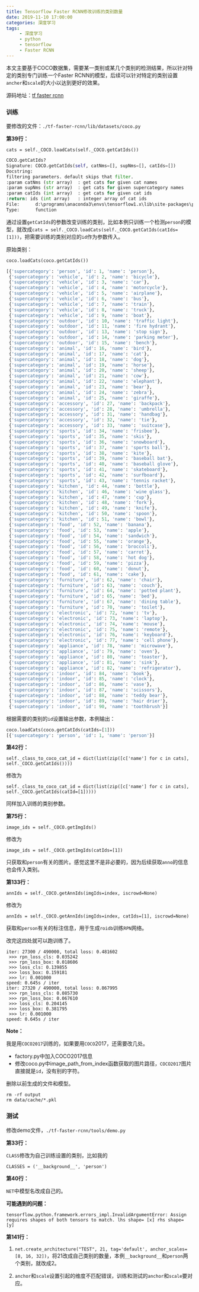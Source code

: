 ```yaml
---
title: Tensorflow Faster RCNN修改训练的类别数量
date: 2019-11-10 17:00:00
categories: 深度学习
tags:
     - 深度学习
     - python
     - tensorflow
     - Faster RCNN
---
```


本文主要基于COCO数据集，需要某一类别或某几个类别的检测结果，所以针对特定的类别专门训练一个Faster RCNN的模型，后续可以针对特定的类别设置`ancher`和`scale`的大小以达到更好的效果。

 <!-- more -->

源码地址：[tf faster rcnn]( https://github.com/endernewton/tf-faster-rcnn )

### 训练

要修改的文件：`./tf-faster-rcnn/lib/datasets/coco.py`

**第39行：**

`cats = self._COCO.loadCats(self._COCO.getCatIds())`

```python
COCO.getCatIds?
Signature: COCO.getCatIds(self, catNms=[], supNms=[], catIds=[])
Docstring:
filtering parameters. default skips that filter.
:param catNms (str array)  : get cats for given cat names
:param supNms (str array)  : get cats for given supercategory names
:param catIds (int array)  : get cats for given cat ids
:return: ids (int array)   : integer array of cat ids
File:      d:\programs\anaconda3\envs\tensorflow1.x\lib\site-packages\pycocotools\coco.py
Type:      function
```

通过设置`getCatIds`的参数改变训练的类别，比如本例只训练一个检测`person`的模型，就改成`cats = self._COCO.loadCats(self._COCO.getCatIds(catIds=[1]))`，把需要训练的类别对应的`id`作为参数传入。

原始类别：

```python
coco.loadCats(coco.getCatIds())

[{'supercategory': 'person', 'id': 1, 'name': 'person'},
 {'supercategory': 'vehicle', 'id': 2, 'name': 'bicycle'},
 {'supercategory': 'vehicle', 'id': 3, 'name': 'car'},
 {'supercategory': 'vehicle', 'id': 4, 'name': 'motorcycle'},
 {'supercategory': 'vehicle', 'id': 5, 'name': 'airplane'},
 {'supercategory': 'vehicle', 'id': 6, 'name': 'bus'},
 {'supercategory': 'vehicle', 'id': 7, 'name': 'train'},
 {'supercategory': 'vehicle', 'id': 8, 'name': 'truck'},
 {'supercategory': 'vehicle', 'id': 9, 'name': 'boat'},
 {'supercategory': 'outdoor', 'id': 10, 'name': 'traffic light'},
 {'supercategory': 'outdoor', 'id': 11, 'name': 'fire hydrant'},
 {'supercategory': 'outdoor', 'id': 13, 'name': 'stop sign'},
 {'supercategory': 'outdoor', 'id': 14, 'name': 'parking meter'},
 {'supercategory': 'outdoor', 'id': 15, 'name': 'bench'},
 {'supercategory': 'animal', 'id': 16, 'name': 'bird'},
 {'supercategory': 'animal', 'id': 17, 'name': 'cat'},
 {'supercategory': 'animal', 'id': 18, 'name': 'dog'},
 {'supercategory': 'animal', 'id': 19, 'name': 'horse'},
 {'supercategory': 'animal', 'id': 20, 'name': 'sheep'},
 {'supercategory': 'animal', 'id': 21, 'name': 'cow'},
 {'supercategory': 'animal', 'id': 22, 'name': 'elephant'},
 {'supercategory': 'animal', 'id': 23, 'name': 'bear'},
 {'supercategory': 'animal', 'id': 24, 'name': 'zebra'},
 {'supercategory': 'animal', 'id': 25, 'name': 'giraffe'},
 {'supercategory': 'accessory', 'id': 27, 'name': 'backpack'},
 {'supercategory': 'accessory', 'id': 28, 'name': 'umbrella'},
 {'supercategory': 'accessory', 'id': 31, 'name': 'handbag'},
 {'supercategory': 'accessory', 'id': 32, 'name': 'tie'},
 {'supercategory': 'accessory', 'id': 33, 'name': 'suitcase'},
 {'supercategory': 'sports', 'id': 34, 'name': 'frisbee'},
 {'supercategory': 'sports', 'id': 35, 'name': 'skis'},
 {'supercategory': 'sports', 'id': 36, 'name': 'snowboard'},
 {'supercategory': 'sports', 'id': 37, 'name': 'sports ball'},
 {'supercategory': 'sports', 'id': 38, 'name': 'kite'},
 {'supercategory': 'sports', 'id': 39, 'name': 'baseball bat'},
 {'supercategory': 'sports', 'id': 40, 'name': 'baseball glove'},
 {'supercategory': 'sports', 'id': 41, 'name': 'skateboard'},
 {'supercategory': 'sports', 'id': 42, 'name': 'surfboard'},
 {'supercategory': 'sports', 'id': 43, 'name': 'tennis racket'},
 {'supercategory': 'kitchen', 'id': 44, 'name': 'bottle'},
 {'supercategory': 'kitchen', 'id': 46, 'name': 'wine glass'},
 {'supercategory': 'kitchen', 'id': 47, 'name': 'cup'},
 {'supercategory': 'kitchen', 'id': 48, 'name': 'fork'},
 {'supercategory': 'kitchen', 'id': 49, 'name': 'knife'},
 {'supercategory': 'kitchen', 'id': 50, 'name': 'spoon'},
 {'supercategory': 'kitchen', 'id': 51, 'name': 'bowl'},
 {'supercategory': 'food', 'id': 52, 'name': 'banana'},
 {'supercategory': 'food', 'id': 53, 'name': 'apple'},
 {'supercategory': 'food', 'id': 54, 'name': 'sandwich'},
 {'supercategory': 'food', 'id': 55, 'name': 'orange'},
 {'supercategory': 'food', 'id': 56, 'name': 'broccoli'},
 {'supercategory': 'food', 'id': 57, 'name': 'carrot'},
 {'supercategory': 'food', 'id': 58, 'name': 'hot dog'},
 {'supercategory': 'food', 'id': 59, 'name': 'pizza'},
 {'supercategory': 'food', 'id': 60, 'name': 'donut'},
 {'supercategory': 'food', 'id': 61, 'name': 'cake'},
 {'supercategory': 'furniture', 'id': 62, 'name': 'chair'},
 {'supercategory': 'furniture', 'id': 63, 'name': 'couch'},
 {'supercategory': 'furniture', 'id': 64, 'name': 'potted plant'},
 {'supercategory': 'furniture', 'id': 65, 'name': 'bed'},
 {'supercategory': 'furniture', 'id': 67, 'name': 'dining table'},
 {'supercategory': 'furniture', 'id': 70, 'name': 'toilet'},
 {'supercategory': 'electronic', 'id': 72, 'name': 'tv'},
 {'supercategory': 'electronic', 'id': 73, 'name': 'laptop'},
 {'supercategory': 'electronic', 'id': 74, 'name': 'mouse'},
 {'supercategory': 'electronic', 'id': 75, 'name': 'remote'},
 {'supercategory': 'electronic', 'id': 76, 'name': 'keyboard'},
 {'supercategory': 'electronic', 'id': 77, 'name': 'cell phone'},
 {'supercategory': 'appliance', 'id': 78, 'name': 'microwave'},
 {'supercategory': 'appliance', 'id': 79, 'name': 'oven'},
 {'supercategory': 'appliance', 'id': 80, 'name': 'toaster'},
 {'supercategory': 'appliance', 'id': 81, 'name': 'sink'},
 {'supercategory': 'appliance', 'id': 82, 'name': 'refrigerator'},
 {'supercategory': 'indoor', 'id': 84, 'name': 'book'},
 {'supercategory': 'indoor', 'id': 85, 'name': 'clock'},
 {'supercategory': 'indoor', 'id': 86, 'name': 'vase'},
 {'supercategory': 'indoor', 'id': 87, 'name': 'scissors'},
 {'supercategory': 'indoor', 'id': 88, 'name': 'teddy bear'},
 {'supercategory': 'indoor', 'id': 89, 'name': 'hair drier'},
 {'supercategory': 'indoor', 'id': 90, 'name': 'toothbrush'}]
```

根据需要的类别的`id`设置输出参数，本例输出：

```python
coco.loadCats(coco.getCatIds(catIds=[1]))
[{'supercategory': 'person', 'id': 1, 'name': 'person'}]
```

**第42行：**

`self._class_to_coco_cat_id = dict(list(zip([c['name'] for c in cats],
                                               self._COCO.getCatIds())))`

修改为

`self._class_to_coco_cat_id = dict(list(zip([c['name'] for c in cats],
                                               self._COCO.getCatIds(catId=[1]))))`

同样加入训练的类别参数。

**第75行：**

`image_ids = self._COCO.getImgIds()`

修改为

`image_ids = self._COCO.getImgIds(catIds=[1])`

只获取和`person`有关的图片。感觉这里不是非必要的，因为后续获取`anno`的信息也会传入类别。

**第133行：**

`annIds = self._COCO.getAnnIds(imgIds=index, iscrowd=None)`

修改为

`annIds = self._COCO.getAnnIds(imgIds=index, catIds=[1], iscrowd=None)`

获取和`person`有关的标注信息，用于生成`roidb`训练`RPN`网络。

改完这四处就可以跑训练了。

```
iter: 27300 / 490000, total loss: 0.481602
 >>> rpn_loss_cls: 0.035242
 >>> rpn_loss_box: 0.018606
 >>> loss_cls: 0.139855
 >>> loss_box: 0.159181
 >>> lr: 0.001000
speed: 0.645s / iter
iter: 27320 / 490000, total loss: 0.867995
 >>> rpn_loss_cls: 0.085730
 >>> rpn_loss_box: 0.067610
 >>> loss_cls: 0.204145
 >>> loss_box: 0.381795
 >>> lr: 0.001000
speed: 0.645s / iter
```

**Note：**

我是用`COCO2017`训练的，如果要用`COCO`2017，还需要改几处。

+ factory.py中加入COCO2017信息
+ 修改coco.py中image_path_from_index函数获取的图片路径，`COCO2017`图片直接就是`id`，没有别的字符。

删除以前生成的文件和模型。

```
rm -rf output
rm data/cache/*.pkl
```

### 测试

修改demo文件，`./tf-faster-rcnn/tools/demo.py`

**第33行：**

`CLASS`修改为自己训练设置的类别，比如我的

`CLASSES = ('__background__', 'person')`

**第40行：**

`NET`中模型名改成自己的。

**可能遇到的问题：**

` tensorflow.python.framework.errors_impl.InvalidArgumentError: Assign requires shapes of both tensors to match. lhs shape= [x] rhs shape= [y] `

**第141行：**

1. `net.create_architecture("TEST", 21, tag='default', anchor_scales=[8, 16, 32])`，将21改成自己类别的数量，本例`__background__`和`person`两个类别，就改成2。

2. `anchor`和`scale`设置引起的维度不匹配错误，训练和测试的`anchor`和`scale`要对应。
